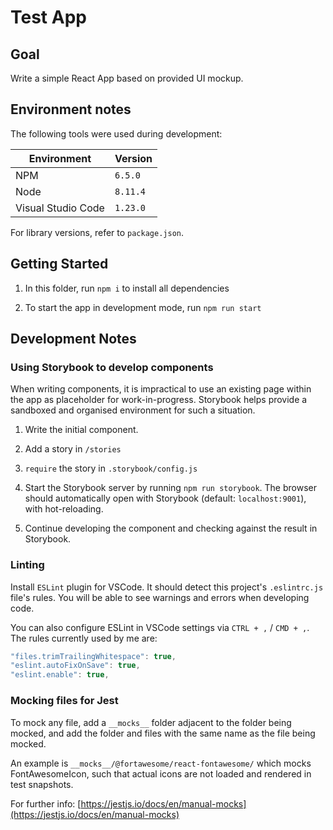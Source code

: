 # Test App

## Goal

Write a simple React App based on provided UI mockup.

## Environment notes

The following tools were used during development:

| Environment        | Version  |
| ------------------ | -------- |
| NPM                | `6.5.0`  |
| Node               | `8.11.4` |
| Visual Studio Code | `1.23.0` |

For library versions, refer to `package.json`.

## Getting Started

1. In this folder, run `npm i` to install all dependencies

2. To start the app in development mode, run `npm run start`

## Development Notes

### Using Storybook to develop components

When writing components, it is impractical to use an existing page within the app as placeholder for work-in-progress. Storybook helps provide a sandboxed and organised environment for such a situation.

1. Write the initial component.

2. Add a story in `/stories`

3. `require` the story in `.storybook/config.js`

4. Start the Storybook server by running `npm run storybook`. The browser should automatically open with Storybook (default: `localhost:9001`), with hot-reloading.

5. Continue developing the component and checking against the result in Storybook.

### Linting

Install `ESLint` plugin for VSCode. It should detect this project's `.eslintrc.js` file's rules. You will be able to see warnings and errors when developing code.

You can also configure ESLint in VSCode settings via `CTRL + ,` / `CMD + ,`. The rules currently used by me are:

```js
"files.trimTrailingWhitespace": true,
"eslint.autoFixOnSave": true,
"eslint.enable": true,
```

### Mocking files for Jest

To mock any file, add a `__mocks__` folder adjacent to the folder being mocked, and add the folder and files with the same name as the file being mocked.

An example is `__mocks__/@fortawesome/react-fontawesome/` which mocks FontAwesomeIcon, such that actual icons are not loaded and rendered in test snapshots.

For further info: [https://jestjs.io/docs/en/manual-mocks](https://jestjs.io/docs/en/manual-mocks)
